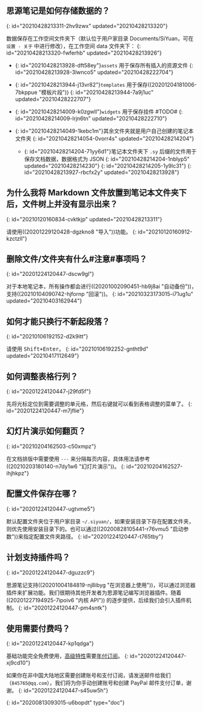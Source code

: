 ## 思源笔记是如何存储数据的？
{: id="20210428213311-2hv9zwx" updated="20210428213320"}

数据保存在工作空间文件夹下（默认位于用户家目录 Documents/SiYuan，可在 `设置 - 关于` 中进行修改），在工作空间 data 文件夹下：
{: id="20210428213320-fwferhb" updated="20210428213926"}

* {: id="20210428213928-dft58ey"}`assets` 用于保存所有插入的资源文件
  {: id="20210428213928-3lwnco5" updated="20210428222704"}
* {: id="20210428213944-j13vr82"}`templates` 用于保存((20201204181006-7bkppue "模板片段"))
  {: id="20210428213944-7a9j1uc" updated="20210428222707"}
* {: id="20210428214009-k0zgwll"}`widgets` 用于保存挂件 #TODO#
  {: id="20210428214009-lrjn6tn" updated="20210428222710"}
* {: id="20210428214049-1kebc1m"}其余文件夹就是用户自己创建的笔记本文件夹
  {: id="20210428214054-0vorr4s" updated="20210428214204"}

  * {: id="20210428214204-71yy6d1"}笔记本文件夹下 `.sy` 后缀的文件用于保存文档数据，数据格式为 JSON
    {: id="20210428214204-1nblyp5" updated="20210428214230"}
  {: id="20210428214205-1y9lc31"}
{: id="20210428213927-rbcfx2y" updated="20210428213928"}

## 为什么我将 Markdown 文件放置到笔记本文件夹下后，文件树上并没有显示出来？
{: id="20210120160834-cvktkjp" updated="20210428213311"}

请使用((20201229120428-dgzkno8 "导入"))功能。
{: id="20210120160912-kzctzll"}

## 删除文件/文件夹有什么#注意#事项吗？
{: id="20201224120447-dscw9gl"}

对于本地笔记本，所有操作都会进行((20201002090451-hb9j8ai "自动备份"))，支持((20210104090742-hjfornp "回滚"))。
{: id="20210323173015-i71ug1u" updated="20210403162944"}

## 如何才能只换行不新起段落？
{: id="20210106192152-d2k9itt"}

请使用 <kbd>Shift+Enter</kbd>。
{: id="20210106192252-gntht9d" updated="20210417112649"}

## 如何调整表格行列？
{: id="20201224120447-j29fd5f"}

先将光标定位到需要调整的单元格，然后右键就可以看到表格调整的菜单了。
{: id="20201224120447-m7jflie"}

## 幻灯片演示如何翻页？
{: id="20210204162503-c50xmpz"}

在文档排版中需要使用 `---` 来分隔每页内容，具体用法请参考((20210203180140-n7dy1w6 "幻灯片演示"))。
{: id="20210204162527-ihjhkpz"}

## 配置文件保存在哪？
{: id="20201224120447-ugtvme5"}

默认配置文件夹位于用户家目录 `~/.siyuan/`，如果安装目录下存在配置文件夹，则优先使用安装目录下的。也可以通过((20200828105441-r76vmu5 "启动参数"))来指定配置文件夹路径。
{: id="20201224120447-t765tby"}

## 计划支持插件吗？
{: id="20201224120447-dguzzc9"}

思源笔记支持((20201004184819-nj8ibyg "在浏览器上使用"))，可以通过浏览器插件来扩展功能。我们很期待其他开发者为思源笔记编写浏览器插件。随着((20201227194925-7ipoiv6 "内核 API")) 的逐步提供，后续我们会引入插件机制。
{: id="20201224120447-pm4sntk"}

## 使用需要付费吗？
{: id="20201224120447-kp1qdga"}

基础功能完全免费使用，[高级特性](https://b3log.org/siyuan/advanced_features.html)需要[年付订阅](https://b3log.org/siyuan/pricing.html)。
{: id="20201224120447-xj9cd10"}

如果你在非中国大陆地区需要创建账号和支付订阅，请发送邮件给我们（`845765@qq.com`），我们将为你手动创建账号和创建 PayPal 邮件支付订单，谢谢。
{: id="20201224120447-s45uw5h"}


{: id="20200813093015-u6bopdt" type="doc"}
